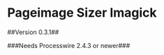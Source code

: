 Pageimage Sizer Imagick
==============

##Version   0.3.1##

###Needs Processwire 2.4.3 or newer###

